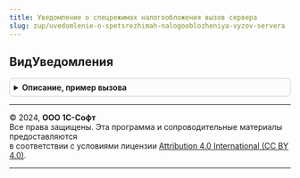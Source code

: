 ```yaml
---
title: Уведомление о спецрежимах налогообложения вызов сервера
slug: zup/uvedomlenie-o-spetsrezhimah-nalogooblozheniya-vyzov-servera
---
```



## ВидУведомления
<details style="margin: 1em 0; padding: 0.5em; border: 1px solid #ccc; border-radius: 6px;">

<summary style="font-weight: bold; cursor: pointer;">Описание, пример вызова</summary>

```bsl

// Возвращает значение реквизита "ВидУведомления" документа "Уведомление о спецрежимах налогообложения".
//
// Параметр:
//  Ссылка - ДокументСсылка.УведомлениеОСпецрежимахНалогообложения - ссылка на документ "Уведомление о спецрежимах налогообложения".
//
// Возвращаемое значение: ПеречислениеСсылка.ВидыУведомленийОСпецрежимахНалогообложения.
//
Функция ВидУведомления(Ссылка) Экспорт
```

Пример вызова
```bsl
Результат = УведомлениеОСпецрежимахНалогообложенияВызовСервера.ВидУведомления(Ссылка) 
```
</details>

---

© 2024, **ООО 1С-Софт**  
Все права защищены. Эта программа и сопроводительные материалы предоставляются  
в соответствии с условиями лицензии [Attribution 4.0 International (CC BY 4.0)](https://creativecommons.org/licenses/by/4.0/legalcode).

---
